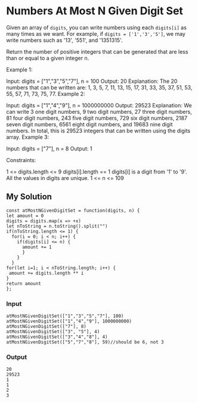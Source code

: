 # Numbers At Most N Given Digit Set

Given an array of `digits`, you can write numbers using each `digits[i]` as many times as we want.  For example, if `digits = ['1','3','5']`, we may write numbers such as '13', '551', and '1351315'.

Return the number of positive integers that can be generated that are less than or equal to a given integer n.

 

Example 1:

Input: digits = ["1","3","5","7"], n = 100
Output: 20
Explanation: 
The 20 numbers that can be written are:
1, 3, 5, 7, 11, 13, 15, 17, 31, 33, 35, 37, 51, 53, 55, 57, 71, 73, 75, 77.
Example 2:

Input: digits = ["1","4","9"], n = 1000000000
Output: 29523
Explanation: 
We can write 3 one digit numbers, 9 two digit numbers, 27 three digit numbers,
81 four digit numbers, 243 five digit numbers, 729 six digit numbers,
2187 seven digit numbers, 6561 eight digit numbers, and 19683 nine digit numbers.
In total, this is 29523 integers that can be written using the digits array.
Example 3:

Input: digits = ["7"], n = 8
Output: 1
 

Constraints:

1 <= digits.length <= 9
digits[i].length == 1
digits[i] is a digit from '1' to '9'.
All the values in digits are unique.
1 <= n <= 109

## My Solution
```
const atMostNGivenDigitSet = function(digits, n) {
let amount = 0
digits = digits.map(x => +x)
let nToString = n.toString().split("")
if(nToString.length <= 1) {
  for(i = 0; i < n; i++) {
    if(digits[i] <= n) {
      amount += 1
      }
    }
  }
for(let i=1; i < nToString.length; i++) {
 amount += digits.length ** i
}
return amount
};
```

### Input
```
atMostNGivenDigitSet(["1","3","5","7"], 100)
atMostNGivenDigitSet(["1","4","9"], 1000000000)
atMostNGivenDigitSet(["7"], 8)
atMostNGivenDigitSet(["3", "5"], 4)
atMostNGivenDigitSet(["3","4","8"], 4)
atMostNGivenDigitSet(["5","7","8"], 59)//should be 6, not 3
```

### Output
```
20
29523
1
1
2
3
```
